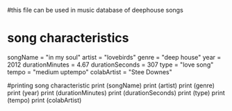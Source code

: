 #this file can be used in music database of deephouse songs

# song characteristics
songName = "in my soul"
artist = "lovebirds"
genre = "deep house"
year = 2012
durationMinutes = 4.67
durationSeconds = 307
type = "love song"
tempo = "medium uptempo"
colabArtist = "Stee Downes"

#printing song characteristic
print (songName)
print (artist)
print (genre)
print (year)
print (durationMinutes)
print (durationSeconds)
print (type)
print (tempo)
print (colabArtist)
